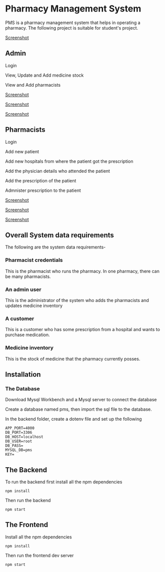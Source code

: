 # Pharmacy Management System

PMS is a pharmacy management system that helps in operating a pharmacy. The following project is suitable for student's project.

[Screenshot](/imgs/Screenshot%20from%202023-06-15%2011-50-23.png)


## Admin

Login

View, Update and Add medicine stock

View and Add pharmacists

[Screenshot](/imgs/Screenshot%20from%202023-06-15%2011-51-03.png)

[Screenshot](/imgs/Screenshot%20from%202023-06-15%2011-51-12.png)


[Screenshot](/imgs/Screenshot%20from%202023-06-15%2011-51-21.png)

## Pharmacists

Login

Add new patient

Add new hospitals from where the patient got the prescription

Add the physician details who attended the patient

Add the prescription of the patient

Admnister prescription to the patient

[Screenshot](/imgs/Screenshot%20from%202023-06-15%2011-53-23.png)

[Screenshot](/imgs/Screenshot%20from%202023-06-15%2011-53-30.png)

[Screenshot](/imgs/Screenshot%20from%202023-06-15%2011-53-34.png)

## Overall System data requirements

The following are the system data requirements-

### Pharmacist credentials
This is the pharmacist who runs the pharmacy. In one pharmacy, there can be many pharmacists.

### An admin user
This is the administrator of the system who adds the pharmacists and updates medicine inventory

### A customer
This is a customer who has some prescription from a hospital and wants to purchase medication.

### Medicine inventory
This is the stock of medicine that the pharmacy currently posses.



## Installation
### The Database
Download Mysql Workbench and a Mysql server to connect the database

Create a database named pms, then import the sql file to the database.

In the backend folder, create a dotenv file and set up the following
```
APP_PORT=4000
DB_PORT=3306
DB_HOST=localhost
DB_USER=root
DB_PASS=
MYSQL_DB=pms
KEY=
```

## The Backend
To run the backend first install all the npm dependencies

```
npm install
```

Then run the backend
```
npm start
```



## The Frontend
Install all the npm dependencies

```
npm install
```

Then run the frontend dev server
```
npm start
```
